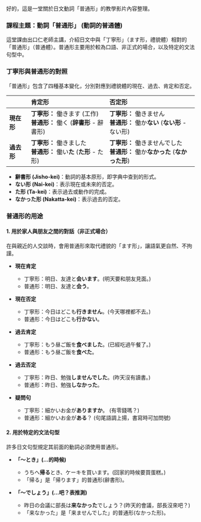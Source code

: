 </br>

好的，這是一堂關於日文動詞「普通形」的教學影片內容整理。

### **課程主題：動詞「普通形」 (動詞的普通體)**

這堂課由出口仁老師主講，介紹日文中與「丁寧形」（ます形，禮貌體）相對的「普通形」（普通體）。普通形主要用於較為口語、非正式的場合，以及特定的文法句型中。

### **丁寧形與普通形的對照**

「普通形」包含了四種基本變化，分別對應到禮貌體的現在、過去、肯定和否定。

| | **肯定形** | **否定形** |
| :--- | :--- | :--- |
| **現在形** | **丁寧形：** 働きます (工作) <br> **普通形：** 働く (**辞書形** - 辭書形) | **丁寧形：** 働きません <br> **普通形：** 働か**ない** (**ない形** - ない形) |
| **過去形** | **丁寧形：** 働きました <br> **普通形：** 働い**た** (**た形** - た形) | **丁寧形：** 働きませんでした <br> **普通形：** 働か**なかった** (**なかった形**) |

*   **辭書形 (Jisho-kei)**：動詞的基本原形，即字典中查到的形式。
*   **ない形 (Nai-kei)**：表示現在或未來的否定。
*   **た形 (Ta-kei)**：表示過去或動作的完成。
*   **なかった形 (Nakatta-kei)**：表示過去的否定。

### **普通形的用途**

#### **1. 用於家人與朋友之間的對話（非正式場合）**

在與親近的人交談時，會用普通形來取代禮貌的「ます形」，讓語氣更自然、不拘謹。

*   **現在肯定**
    *   丁寧形：明日、友達と**会います**。(明天要和朋友見面。)
    *   普通形：明日、友達と**会う**。

*   **現在否定**
    *   丁寧形：今日はどこも**行きません**。(今天哪裡都不去。)
    *   普通形：今日はどこも**行かない**。

*   **過去肯定**
    *   丁寧形：もう昼ご飯を**食べました**。(已經吃過午餐了。)
    *   普通形：もう昼ご飯を**食べた**。

*   **過去否定**
    *   丁寧形：昨日、勉強**しませんでした**。(昨天沒有讀書。)
    *   普通形：昨日、勉強**しなかった**。

*   **疑問句**
    *   丁寧形：細かいお金が**ありますか**。 (有零錢嗎？)
    *   普通形：細かいお金が**ある**？ (句尾語調上揚，書寫時可加問號)

#### **2. 用於特定的文法句型**

許多日文句型規定其前面的動詞必須使用普通形。

*   **「～とき」(…的時候)**
    *   うちへ**帰る**とき、ケーキを買います。(回家的時候要買蛋糕。)
    *   「帰る」是「帰ります」的普通形(辭書形)。

*   **「～でしょう」(…吧？表推測)**
    *   昨日の会議に部長は**来なかった**でしょう？(昨天的會議，部長沒來吧？)
    *   「来なかった」是「来ませんでした」的普通形(なかった形)。
</br>
